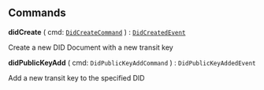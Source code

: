 

## Commands





  
<article>

**didCreate** ( cmd: [`DidCreateCommand`](#query) ) : [`DidCreatedEvent`](#result) <br/> 

Create a new DID Document with a new transit key

</article>
<article>

**didPublicKeyAdd** ( cmd: `DidPublicKeyAddCommand` ) : `DidPublicKeyAddedEvent` <br/> 

Add a new transit key to the specified DID

</article>

